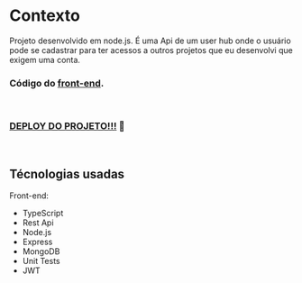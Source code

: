 # Contexto
Projeto desenvolvido em node.js. É uma Api de um user hub onde o usuário pode se cadastrar para ter acessos a outros projetos que eu desenvolvi que exigem uma conta.

### Código do [front-end](https://github.com/Arthur-Jr/user-hub).

<br>

### [DEPLOY DO PROJETO!!!](https://user-hub-kappa.vercel.app) :eyes:

<br>

## Técnologias usadas

Front-end:
  - TypeScript
  - Rest Api
  - Node.js
  - Express
  - MongoDB
  - Unit Tests
  - JWT
